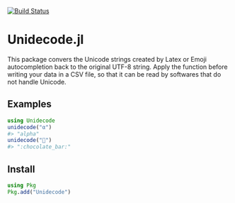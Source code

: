 [![Build Status](https://travis-ci.org/matthieugomez/Unidecode.jl.svg?branch=master)](https://travis-ci.org/matthieugomez/Unidecode.jl)


# Unidecode.jl
This package convers the Unicode strings created by Latex or Emoji autocompletion back to the original UTF-8 string. 
Apply the function before writing your data in a CSV file, so that it can be read by softwares that do not handle Unicode.

## Examples
```julia
using Unidecode
unidecode("α")
#> "alpha"
unidecode("🍫")
#> ":chocolate_bar:"
```

## Install

```julia
using Pkg
Pkg.add("Unidecode")
```